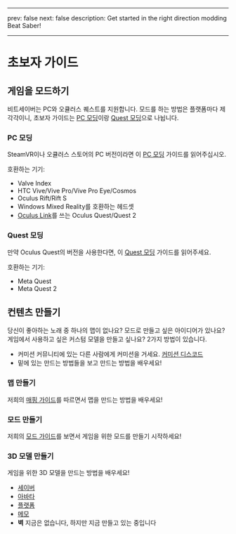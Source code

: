 - - -
prev: false next: false description: Get started in the right direction modding Beat Saber!
- - -

# 초보자 가이드

## 게임을 모드하기

비트세이버는 PC와 오큘러스 퀘스트를 지원합니다. 모드를 하는 방법은 플랫폼마다 제각각이니, 초보자 가이드는 [PC 모딩](#pc-modding)이랑 [Quest 모딩](#quest-modding)으로 나뉩니다.

### PC 모딩

SteamVR이나 오큘러스 스토어의 PC 버전이라면 이 [PC 모딩](./pc-modding.md) 가이드를 읽어주십시오.

호환하는 기기:

- Valve Index
- HTC Vive/Vive Pro/Vive Pro Eye/Cosmos
- Oculus Rift/Rift S
- Windows Mixed Reality를 호환하는 헤드셋
- [Oculus Link](https://support.oculus.com/444256562873335/)를 쓰는 Oculus Quest/Quest 2

### Quest 모딩

만약 Oculus Quest의 버전을 사용한다면, 이 [Quest 모딩](./quest-modding.md) 가이드를 읽어주세요.

호환하는 기기:

- Meta Quest
- Meta Quest 2

## 컨텐츠 만들기

당신이 좋아하는 노래 중 하나의 맵이 없나요? 모드로 만들고 싶은 아이디어가 있나요? 게임에서 사용하고 싶은 커스텀 모델을 만들고 싶나요? 2가지 방법이 있습니다.

- 커미션 커뮤니티에 있는 다른 사람에게 커미션을 거세요. [커미션 디스코드](https://discord.gg/e4f3WBBVnr)
- 밑에 있는 만드는 방법들을 보고 만드는 방법을 배우세요!

### 맵 만들기

저희의 [매핑 가이드](./mapping/)를 따르면서 맵을 만드는 방법을 배우세요!

### 모드 만들기

저희의 [모드 가이드](./modding/)를 보면서 게임을 위한 모드를 만들기 시작하세요!

### 3D 모델 만들기

게임을 위한 3D 모델을 만드는 방법을 배우세요!

- [세이버](./models/sabers-guide.md)
- [아바타](./models/avatars-guide.md)
- [플랫폼](./models/platforms-guide.md)
- [메모](./models/notes-guide.md)
- **벽** 지금은 없습니다, 하지만 지금 만들고 있는 중입니다
